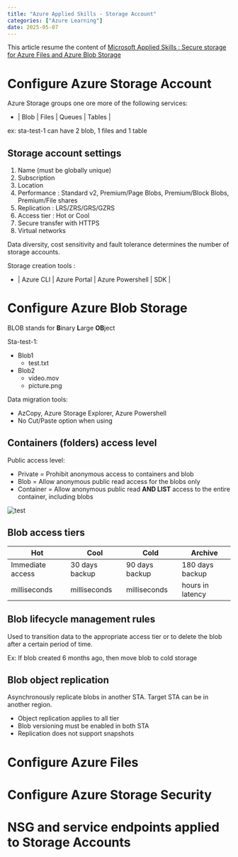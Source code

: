 ```yaml
---
title: "Azure Applied Skills - Storage Account"
categories: ["Azure Learning"]
date: 2025-05-07
---
```


This article resume the content of [Microsoft Applied Skills : Secure storage for Azure Files and Azure Blob Storage](https://learn.microsoft.com/en-us/training/paths/implement-storage-azure-files-azure-blob-storage/)

# Configure Azure Storage Account

Azure Storage groups one ore more of the following services:
- | Blob | Files | Queues | Tables |

ex: sta-test-1 can have 2 blob, 1 files and 1 table

## Storage account settings

1. Name (must be globally unique)
2. Subscription
3. Location
4. Performance : Standard v2, Premium/Page Blobs, Premium/Block Blobs, Premium/File shares
5. Replication : LRS/ZRS/GRS/GZRS
6. Access tier : Hot or Cool
7. Secure transfer with HTTPS
8. Virtual networks

Data diversity, cost sensitivity and fault tolerance determines the number of storage accounts.

Storage creation tools :
- | Azure CLI | Azure Portal | Azure Powershell | SDK |

# Configure Azure Blob Storage

BLOB stands for **B**inary **L**arge **OB**ject

Sta-test-1:
- Blob1
  - test.txt
- Blob2
  - video.mov
  - picture.png
 
Data migration tools:
- AzCopy, Azure Storage Explorer, Azure Powershell
- No Cut/Paste option when using 
 
## Containers (folders) access level

Public access level:
- Private = Prohibit anonymous access to containers and blob
- Blob = Allow anonymous public read access for the blobs only
- Container = Allow anonymous public read **AND LIST** access to the entire container, including blobs

![test](https://learn.microsoft.com/en-us/training/wwl-azure/configure-blob-storage/media/blob-containers-a243a2b9.png)

## Blob access tiers

| Hot | Cool | Cold | Archive |
|----| ----| ---- | ---- |
| Immediate access | 30 days backup | 90 days backup | 180 days backup |
| milliseconds | milliseconds | milliseconds | hours in latency |

## Blob lifecycle management rules

Used to transition data to the appropriate access tier or to delete the blob after a certain period of time.

Ex: If blob created 6 months ago, then move blob to cold storage

## Blob object replication

Asynchronously replicate blobs in another STA. Target STA can be in another region. 
- Object replication applies to all tier
- Blob versioning must be enabled in both STA
- Replication does not support snapshots

# Configure Azure Files

# Configure Azure Storage Security

# NSG and service endpoints applied to Storage Accounts
